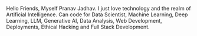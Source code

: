 Hello Friends, Myself Pranav Jadhav. I just love technology and the realm of Artificial Intelligence. Can code for Data Scientist, Machine Learning, Deep Learning, LLM, Generative AI, Data Analysis, Web Development, Deployments, Ethical Hacking and Full Stack Development.    

<!--
**pranavjadhav007/pranavjadhav007** is a ✨ _special_ ✨ repository because its `README.md` (this file) appears on your GitHub profile.

Here are some ideas to get you started:

- 🔭 I’m currently working on ...
- 🌱 I’m currently learning ...
- 👯 I’m looking to collaborate on ...
- 🤔 I’m looking for help with ...
- 💬 Ask me about ...
- 📫 How to reach me: ...
- 😄 Pronouns: ...
- ⚡ Fun fact: ...
-->
